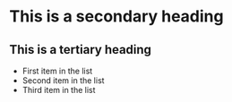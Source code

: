 # This is a secondary heading
## This is a tertiary heading
* First item in the list
* Second item in the list
* Third item in the list
